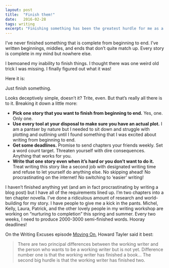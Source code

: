 ```yaml
---
layout: post
title:  "Finish them!"
date:   2016-02-28
tags: writing
excerpt: "Finishing something has been the greatest hurdle for me as a writer"
---
```


I’ve never finished something that is complete from beginning to end. I’ve written
beginnings, middles, and ends that don’t quite match up. Every story is complete
in my mind but nowhere else.

I bemoaned my inability to finish things. I thought there was one weird old
trick I was missing. I finally figured out what it was!

Here it is:

Just finish something.

Looks deceptively simple, doesn’t it? Trite, even. But that’s really all there
is to it. Breaking it down a little more:

* **Pick one story that you want to finish from beginning to end.** Yes, one. Only one.
* **Use every tool at your disposal to make sure you have an actual plot.** I am a
pantser by nature but I needed to sit down and struggle with plotting and
outlining until I found something that I was excited about writing from
beginning to end.
* **Get some deadlines.** Promise to send chapters your friends weekly. Set a word
count target. Threaten yourself with dire consequences. Anything that works for
you.
* **Write that one story even when it’s hard or you don’t want to do it.** Treat
writing this story like a second job with designated writing time and refuse to
let yourself do anything else. No skipping ahead! No procrastinating on the
internet! No switching to ‘easier’ writing!

I haven’t finished anything yet (and am in fact procrastinating by writing a
blog post) but I have all of the requirements lined up. I’m two chapters into a
ten chapter novella. I’ve done a ridiculous amount of research and
world-building for my story. I have people to give me a kick in the pants.
Michel, Kelly, Laura, Patrick, and the other lovely people in my writing
workshop are working on “nurturing to completion” this spring and summer. Every
two weeks, I need to produce 2000-3000 semi-finished words. Hooray deadlines!

On the Writing Excuses episode [Moving
On](https://www.writingexcuses.com/2015/12/27/writing-excuses-10-52-moving-on-with-ellen-kushner/),
Howard Tayler said it best:

> There are two principal differences between the working writer and the person
> who wants to be a working writer but is not yet. Difference number one is that
> the working writer has finished a book…  The second big hurdle is that the
> working writer has finished two.
